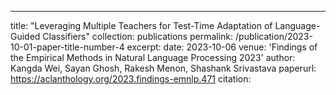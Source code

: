 ---
title: "Leveraging Multiple Teachers for Test-Time Adaptation of Language-Guided Classifiers"
collection: publications
permalink: /publication/2023-10-01-paper-title-number-4
excerpt:
date: 2023-10-06
venue: 'Findings of the Empirical Methods in Natural Language Processing 2023'
author: Kangda Wei, Sayan Ghosh, Rakesh Menon, Shashank Srivastava
paperurl: https://aclanthology.org/2023.findings-emnlp.471
citation: